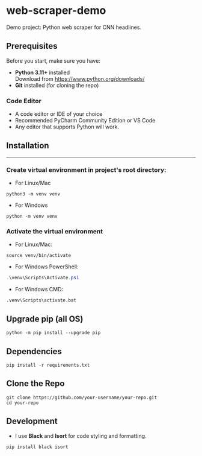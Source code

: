 # web-scraper-demo
Demo project: Python web scraper for CNN headlines.

## Prerequisites

Before you start, make sure you have:

- **Python 3.11+** installed  
  Download from https://www.python.org/downloads/  
- **Git** installed (for cloning the repo) 

### Code Editor

- A code editor or IDE of your choice
- Recommended  PyCharm Community Edition or VS Code
- Any editor that supports Python will work.


## Installation

---
### Create virtual environment in project's root directory:
- For Linux/Mac
```
python3 -m venv venv
```

- For Windows 

```
python -m venv venv
```


### Activate the virtual environment

- For Linux/Mac:

```commandline 
source venv/bin/activate
```

- For Windows PowerShell:

```powershell
.\venv\Scripts\Activate.ps1
```

- For Windows CMD:

```comandline
.venv\Scripts\activate.bat
```

## Upgrade pip (all OS)
```commandline
python -m pip install --upgrade pip
```

## Dependencies

```commandline
pip install -r requirements.txt
```

## Clone the Repo

```commandline
git clone https://github.com/your-username/your-repo.git
cd your-repo
```

## Development
 - I use **Black** and **Isort** for code styling and formatting.

```commandline
pip install black isort
```



